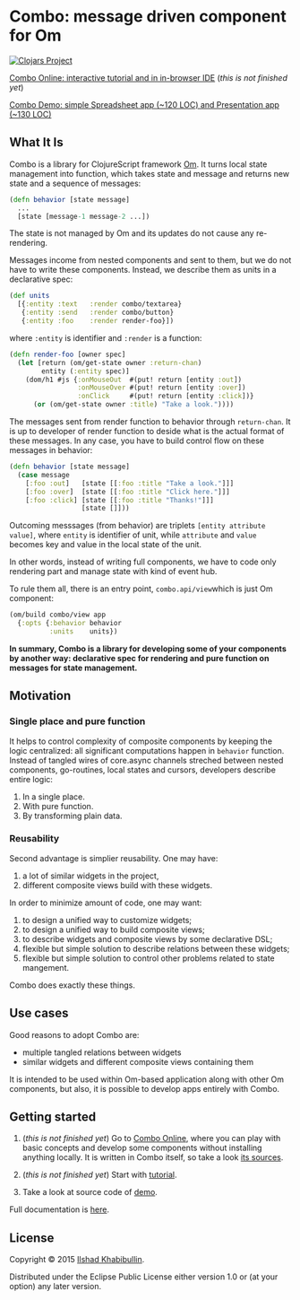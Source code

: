 # Combo: message driven component for Om

[![Clojars Project](http://clojars.org/combo/latest-version.svg)](http://clojars.org/combo)

[Combo Online: interactive tutorial and in in-browser IDE](http://ilshad.com/combo-online)  (_this is not finished yet_)

[Combo Demo: simple Spreadsheet app (~120 LOC) and Presentation app (~130 LOC)](http://ilshad.com/combo)

## What It Is

Combo is a library for ClojureScript framework [Om](http://omcljs.org).
It turns local state management into function, which takes state and
message and returns new state and a sequence of messages:

```clojure
(defn behavior [state message]
  ...
  [state [message-1 message-2 ...])
```

The state is not managed by Om and its updates do not cause any re-rendering.

Messages income from nested components and sent to them, but we do
not have to write these components. Instead, we describe them as units in
a declarative spec:

```clojure
(def units
  [{:entity :text   :render combo/textarea}
   {:entity :send   :render combo/button}
   {:entity :foo    :render render-foo}])
```

where `:entity` is identifier and `:render` is a function:

```clojure
(defn render-foo [owner spec]
  (let [return (om/get-state owner :return-chan)
        entity (:entity spec)]
	(dom/h1 #js {:onMouseOut  #(put! return [entity :out])
		         :onMouseOver #(put! return [entity :over])
				 :onClick     #(put! return [entity :click])}
      (or (om/get-state owner :title) "Take a look."))))
```

The messages sent from render function to behavior through
`return-chan`. It is up to developer of render function to deside what
is the actual format of these messages. In any case, you have to build
control flow on these messages in behavior:

```clojure
(defn behavior [state message]
  (case message
    [:foo :out]   [state [[:foo :title "Take a look."]]]
    [:foo :over]  [state [[:foo :title "Click here."]]]
    [:foo :click] [state [[:foo :title "Thanks!"]]]
                  [state []]))
```

Outcoming messsages (from behavior) are triplets
`[entity attribute value]`, where `entity` is identifier of unit, while
`attribute` and `value` becomes key and value in the local state
of the unit.

In other words, instead of writing full components, we have to code
only rendering part and manage state with kind of event hub.

To rule them all, there is an entry point, `combo.api/view`which is
just Om component:

```clojure
(om/build combo/view app
  {:opts {:behavior behavior
          :units    units})
```

**In summary, Combo is a library for developing some of your
components by another way: declarative spec for rendering and
pure function on messages for state management.**

## Motivation

### Single place and pure function

It helps to control complexity of composite components by keeping the logic
centralized: all significant computations happen in `behavior`
function. Instead of tangled wires of core.async channels streched
between nested components, go-routines, local states and cursors,
developers describe entire logic:

1. In a single place.
2. With pure function.
3. By transforming plain data.

### Reusability

Second advantage is simplier reusability. One may have:

1. a lot of similar widgets in the project,
2. different composite views build with these widgets.

In order to minimize amount of code, one may want:

1. to design a unified way to customize widgets;
2. to design a unified way to build composite views;
3. to describe widgets and composite views by some declarative DSL;
4. flexible but simple solution to describe relations between these widgets;
5. flexible but simple solution to control other problems related to state mangement.

Combo does exactly these things.

## Use cases

Good reasons to adopt Combo are:

- multiple tangled relations between widgets
- similar widgets and different composite views containing them

It is intended to be used within Om-based application along with other
Om components, but also, it is possible to develop apps entirely with Combo.

## Getting started

1. (_this is not finished yet_) Go to
[Combo Online](http://ilshad.com/combo-online),
where you can play with basic concepts and develop some components
without installing anything locally. It is written in Combo itself, so
take a look [its sources](http://github.com/ilshad/combo-online).

2.  (_this is not finished yet_) Start with [tutorial](http://github.com/ilshad/combo/wiki/Tutorial).

3. Take a look at source code of [demo](http://ilshad.com/combo).

Full documentation is [here](http://github.com/ilshad/combo/wiki).

## License

Copyright © 2015 [Ilshad Khabibullin](http://ilshad.com).

Distributed under the Eclipse Public License either version 1.0 or (at
your option) any later version.
